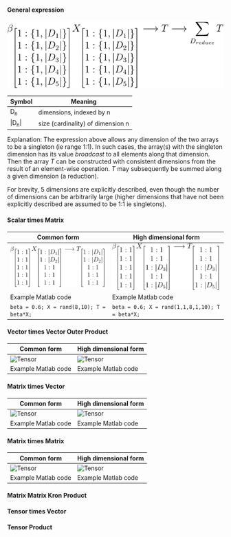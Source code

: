#### General expression

![Tensor](tensormath.svg)


Symbol | Meaning
---- | ------------------------
 D<sub>n</sub>  | dimensions, indexed by n 
 \|D<sub>n</sub>\| | size (cardinality) of dimension n

Explanation:
The expression above allows any dimension of the two arrays to be a singleton (ie range 1:1).  In such cases, the array(s) with the singleton dimension has its value *broadcast* to all elements along that dimension.  Then the array *T* can be constructed with consistent dimensions from the result of an element-wise operation.  *T* may subsequently be summed along a given dimension (a reduction).

For brevity, 5 dimensions are explicitly described, even though the number of dimensions can be arbitrarily large (higher dimensions that have not been explicitly described are assumed to be 1:1 ie singletons).

#### Scalar times Matrix 

Common form | High dimensional form
----------- | ---------------------
![Tensor](TensorMath2.svg) | ![Tensor](TensorMath3.svg)
Example Matlab code | Example Matlab code
```beta = 0.6; X = rand(8,10); T = beta*X;``` | ```beta = 0.6; X = rand(1,1,8,1,10); T = beta*X;```

#### Vector times Vector Outer Product

Common form | High dimensional form
----------- | ---------------------
![Tensor](TensorMath4.svg) | ![Tensor](TensorMath5.svg)
Example Matlab code | Example Matlab code

#### Matrix times Vector

Common form | High dimensional form
----------- | ---------------------
![Tensor](TensorMath6.svg) | ![Tensor](TensorMath7.svg)
Example Matlab code | Example Matlab code

#### Matrix times Matrix

Common form | High dimensional form
----------- | ---------------------
![Tensor](TensorMath8.svg) | ![Tensor](TensorMath9.svg)
Example Matlab code | Example Matlab code

#### Matrix Matrix Kron Product

#### Tensor times Vector

#### Tensor Product

